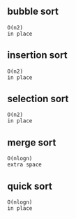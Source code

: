 bubble sort
-----------
    O(n2)
    in place

insertion sort
-----------
    O(n2)
    in place


selection sort
-----------
    O(n2)
    in place


merge sort
-----------
    O(nlogn)
    extra space


quick sort
-----------
    O(nlogn)
    in place
